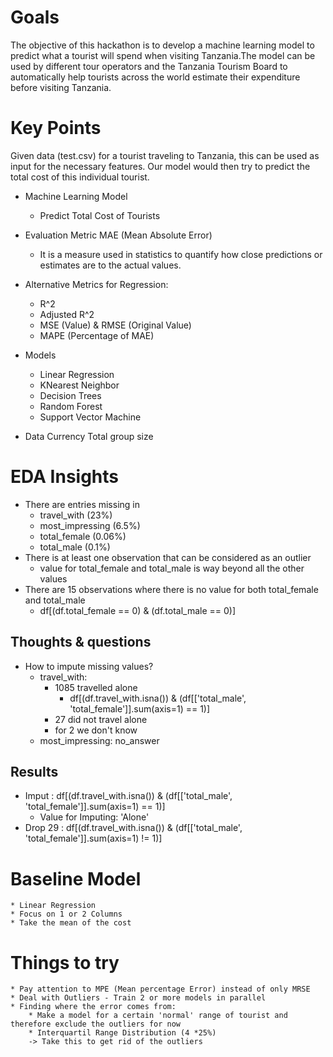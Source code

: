 # Goals

The objective of this hackathon is to develop a machine learning model to predict what a tourist will spend when visiting Tanzania.The model can be used by different tour operators and the Tanzania Tourism Board to automatically help tourists across the world estimate their expenditure before visiting Tanzania.

# Key Points
Given data (test.csv) for a tourist traveling to Tanzania,  this can be used as input for the necessary features. Our model would then try to predict the total cost of this individual tourist.

* Machine Learning Model
    * Predict Total Cost of Tourists

* Evaluation Metric MAE (Mean Absolute Error)
    * It is a measure used in statistics to quantify how close predictions or estimates are to the actual values.
* Alternative Metrics for Regression:
    * R^2
    * Adjusted R^2
    * MSE (Value) & RMSE (Original Value)
    * MAPE (Percentage of MAE)

* Models
    * Linear Regression
    * KNearest Neighbor
    * Decision Trees
    * Random Forest
    * Support Vector Machine

* Data
    Currency
    Total group size

# EDA Insights
- There are entries missing in 
    - travel_with (23%)
    - most_impressing (6.5%)
    - total_female (0.06%)
    - total_male (0.1%)
- There is at least one observation that can be considered as an outlier
    -  value for total_female and total_male is way beyond all the other values
- There are 15 observations where there is no value for both total_female and total_male
    - df[(df.total_female == 0) & (df.total_male == 0)]
## Thoughts & questions
- How to impute missing values?
    - travel_with: 
        - 1085 travelled alone
            -  df[(df.travel_with.isna()) & (df[['total_male', 'total_female']].sum(axis=1) == 1)]
        - 27 did not travel alone
        - for 2 we don't know
    - most_impressing: no_answer
## Results
* Imput : df[(df.travel_with.isna()) & (df[['total_male', 'total_female']].sum(axis=1) == 1)]
    * Value for Imputing: 'Alone'
* Drop 29 : df[(df.travel_with.isna()) & (df[['total_male', 'total_female']].sum(axis=1) != 1)]

# Baseline Model
    * Linear Regression
    * Focus on 1 or 2 Columns
    * Take the mean of the cost

# Things to try
    * Pay attention to MPE (Mean percentage Error) instead of only MRSE
    * Deal with Outliers - Train 2 or more models in parallel
    * Finding where the error comes from:
        * Make a model for a certain 'normal' range of tourist and therefore exclude the outliers for now
        * Interquartil Range Distribution (4 *25%)
        -> Take this to get rid of the outliers